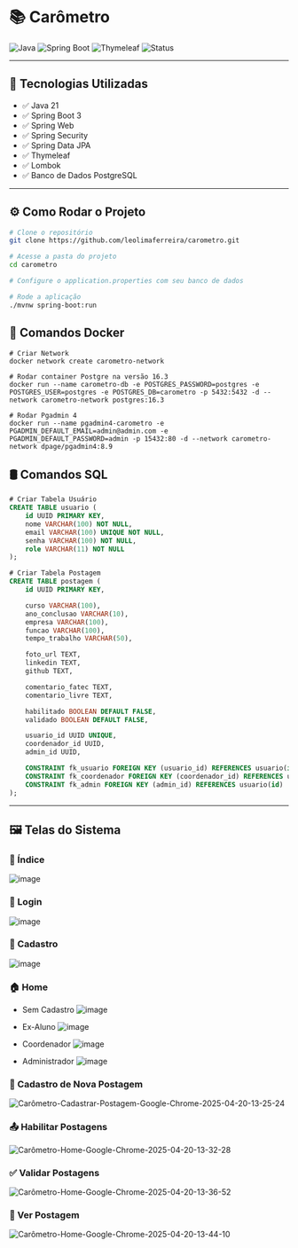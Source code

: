 # 📚 Carômetro

![Java](https://img.shields.io/badge/Java-21-blue?logo=java)
![Spring Boot](https://img.shields.io/badge/Spring%20Boot-3.4-brightgreen?logo=springboot)
![Thymeleaf](https://img.shields.io/badge/Thymeleaf-template%20engine-orange?logo=thymeleaf)
![Status](https://img.shields.io/badge/status-Em%20desenvolvimento-yellow)

---

## 🚀 Tecnologias Utilizadas

- ✅ Java 21  
- ✅ Spring Boot 3  
- ✅ Spring Web
- ✅ Spring Security    
- ✅ Spring Data JPA  
- ✅ Thymeleaf  
- ✅ Lombok  
- ✅ Banco de Dados PostgreSQL

---

## ⚙️ Como Rodar o Projeto

```bash
# Clone o repositório
git clone https://github.com/leolimaferreira/carometro.git

# Acesse a pasta do projeto
cd carometro

# Configure o application.properties com seu banco de dados

# Rode a aplicação
./mvnw spring-boot:run
```

## 🐳 Comandos Docker
```docker
# Criar Network
docker network create carometro-network

# Rodar container Postgre na versão 16.3
docker run --name carometro-db -e POSTGRES_PASSWORD=postgres -e POSTGRES_USER=postgres -e POSTGRES_DB=carometro -p 5432:5432 -d --network carometro-network postgres:16.3

# Rodar Pgadmin 4
docker run --name pgadmin4-carometro -e PGADMIN_DEFAULT_EMAIL=admin@admin.com -e PGADMIN_DEFAULT_PASSWORD=admin -p 15432:80 -d --network carometro-network dpage/pgadmin4:8.9
```

## 🛢️ Comandos SQL
```sql
# Criar Tabela Usuário
CREATE TABLE usuario (
    id UUID PRIMARY KEY,
    nome VARCHAR(100) NOT NULL,
    email VARCHAR(100) UNIQUE NOT NULL,
    senha VARCHAR(100) NOT NULL,
    role VARCHAR(11) NOT NULL
);

# Criar Tabela Postagem
CREATE TABLE postagem (
    id UUID PRIMARY KEY,

    curso VARCHAR(100),
    ano_conclusao VARCHAR(10),
    empresa VARCHAR(100),
    funcao VARCHAR(100),
    tempo_trabalho VARCHAR(50),

    foto_url TEXT,
    linkedin TEXT,
    github TEXT,

    comentario_fatec TEXT,
    comentario_livre TEXT,

    habilitado BOOLEAN DEFAULT FALSE,
    validado BOOLEAN DEFAULT FALSE,

    usuario_id UUID UNIQUE,
    coordenador_id UUID,
    admin_id UUID,

    CONSTRAINT fk_usuario FOREIGN KEY (usuario_id) REFERENCES usuario(id),
    CONSTRAINT fk_coordenador FOREIGN KEY (coordenador_id) REFERENCES usuario(id),
    CONSTRAINT fk_admin FOREIGN KEY (admin_id) REFERENCES usuario(id)
);
```

---

## 🖼️ Telas do Sistema

### 🤖 Índice
![image](https://github.com/user-attachments/assets/16a00cb1-0d93-487e-bdfa-a4ea5ad4e94c)

### 👤 Login
![image](https://github.com/user-attachments/assets/0e4210f1-334b-40d5-97a5-cf1035f92342)

### 📝 Cadastro
![image](https://github.com/user-attachments/assets/a7bf685c-01e8-4301-ad2c-f156e7ae19e7)

### 🏠 Home

- Sem Cadastro
![image](https://github.com/user-attachments/assets/ebec57d5-6e46-4fc6-9815-aee03e7c0053)

- Ex-Aluno
![image](https://github.com/user-attachments/assets/012c893c-3c25-4f33-b8ef-8add96c7f8b7)

- Coordenador
![image](https://github.com/user-attachments/assets/ed152507-6d87-4f22-9693-bc3bf9dd3d7c)

- Administrador
![image](https://github.com/user-attachments/assets/0f1863b0-10b8-4d60-85c5-f1c164419208)

### 📨 Cadastro de Nova Postagem
![Carômetro-Cadastrar-Postagem-Google-Chrome-2025-04-20-13-25-24](https://github.com/user-attachments/assets/2614febe-4f75-4d39-a5fa-44a689bd22b7)

### 📤 Habilitar Postagens
![Carômetro-Home-Google-Chrome-2025-04-20-13-32-28](https://github.com/user-attachments/assets/89aa757b-a828-4d45-ab26-79829a140883)

### ✅ Validar Postagens
![Carômetro-Home-Google-Chrome-2025-04-20-13-36-52](https://github.com/user-attachments/assets/216bf600-94cc-485f-8d5f-78e32d3cda15)

### 🧾 Ver Postagem
![Carômetro-Home-Google-Chrome-2025-04-20-13-44-10](https://github.com/user-attachments/assets/d3a61e27-0fd1-4b26-8569-e243683f0ff3)



